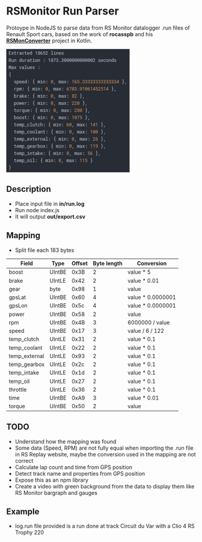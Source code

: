 # RSMonitor Run Parser
Protoype in NodeJS to parse data from RS Monitor datalogger .run files of Renault Sport cars, based on the work of **rocasspb** and his **[RSMonConverter](https://github.com/rocasspb/rsmonconverter "RSMonConverter")** project in Kotlin.

![Output example](/out/output.png?raw=true "Output example")

## Description
- Place input file in **in/run.log**
- Run node index.js
- It will output **out/export.csv**

## Mapping
- Split file each 183 bytes

| Field | Type | Offset | Byte length | Conversion |
| --- | --- | --- | --- | --- |
| boost | UIntBE | 0x3B | 2 | value * 5 |
| brake | UIntLE | 0x42 | 2 | value * 0.01 |
| gear | byte | 0x98 | 1 | value |
| gpsLat | UIntBE | 0x60 | 4 | value * 0.0000001 |
| gpsLon | UIntBE | 0x5c | 4 | value * 0.0000001 |
| power | UIntBE | 0x58 | 2 | value |
| rpm | UIntBE | 0x4B | 3 | 6000000 / value |
| speed | UIntBE | 0x17 | 3 | value / 6 / 122 |
| temp_clutch | UIntLE | 0x31 | 2 | value * 0.1 |
| temp_coolant | UIntLE | 0x22 | 2 | value * 0.1 |
| temp_external | UIntLE | 0x93 | 2 | value * 0.1 |
| temp_gearbox | UIntLE | 0x2c | 2 | value * 0.1 |
| temp_intake | UIntLE | 0x1d | 2 | value * 0.1 |
| temp_oil | UIntLE | 0x27 | 2 | value * 0.1 |
| throttle | UIntLE | 0x36 | 2 | value * 0.1 |
| time | UIntBE | 0xA9 | 3 | value * 0.01 |
| torque | UIntBE | 0x50 | 2 | value |

## TODO
- Understand how the mapping was found
- Some data (Speed, RPM) are not fully equal when importing the .run file in RS Replay website, maybe the conversion used in the mapping are not correct
- Calculate lap count and time from GPS position
- Detect track name and properties from GPS position
- Expose this as an npm library
- Create a video with green background from the data to display them like RS Monitor bargraph and gauges

## Example
- log.run file provided is a run done at track Circuit du Var with a Clio 4 RS Trophy 220